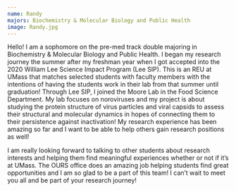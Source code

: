 ```yaml
---
name: Randy
majors: Biochemistry & Molecular Biology and Public Health
image: Randy.jpg
---
```


Hello! I am a sophomore on the pre-med track double majoring in Biochemistry & Molecular Biology and Public Health. I began my research journey the summer after my freshman year when I got accepted into the 2020 William Lee Science Impact Program (Lee SIP). This is an REU at UMass that matches selected students with faculty members with the intentions of having the students work in their lab from that summer until graduation! Through Lee SIP, I joined the Moore Lab in the Food Science Department. My lab focuses on noroviruses and my project is about studying the protein structure of virus particles and viral capsids to assess their structural and molecular dynamics in hopes of connecting them to their persistence against inactivation! My research experience has been amazing so far and I want to be able to help others gain research positions as well! 

I am really looking forward to talking to other students about research interests and helping them find meaningful experiences whether or not if it’s at UMass. The OURS office does an amazing job helping students find great opportunities and I am so glad to be a part of this team! I can’t wait to meet you all and be part of your research journey!
